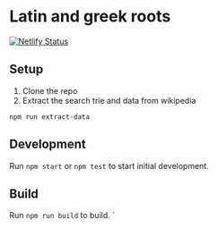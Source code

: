 # Latin and greek roots

[![Netlify Status](https://api.netlify.com/api/v1/badges/83353781-9c09-43d7-a134-4d4bb0c47495/deploy-status)](https://app.netlify.com/sites/latin-greek-roots/deploys)

## Setup

1. Clone the repo
1. Extract the search trie and data from wikipedia
 ```
npm run extract-data
```

## Development

Run `npm start` or `npm test` to start initial development.

## Build

Run `npm run build` to build. `
